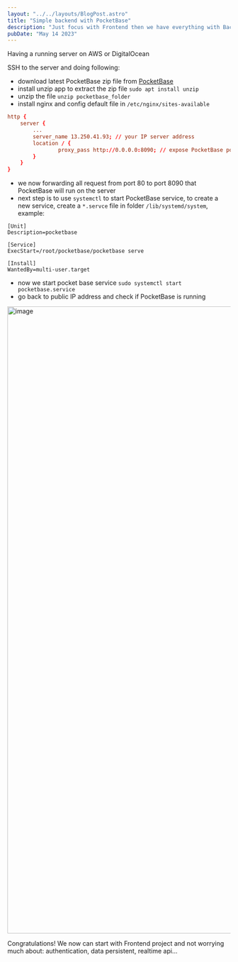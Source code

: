 ```yaml
---
layout: "../../layouts/BlogPost.astro"
title: "Simple backend with PocketBase"
description: "Just focus with Frontend then we have everything with Backend API available"
pubDate: "May 14 2023"
---
```


Having a running server on AWS or DigitalOcean

SSH to the server and doing following:

- download latest PocketBase zip file from [PocketBase](https://pocketbase.io/docs/)
- install unzip app to extract the zip file `sudo apt install unzip`
- unzip the file `unzip pocketbase_folder`
- install nginx and config default file in `/etc/nginx/sites-available`

```conf
http {
    server {
        ...
        server_name 13.250.41.93; // your IP server address
        location / {
                proxy_pass http://0.0.0.0:8090; // expose PocketBase port
        }
    }
}
```

- we now forwarding all request from port 80 to port 8090 that PocketBase will run on the server
- next step is to use `systemctl` to start PocketBase service, to create a new service, create a `*.servce` file in folder `/lib/systemd/system`, example: 

```
[Unit]
Description=pocketbase

[Service]
ExecStart=/root/pocketbase/pocketbase serve

[Install]
WantedBy=multi-user.target
```

- now we start pocket base service `sudo systemctl start pocketbase.service`
- go back to public IP address and check if PocketBase is running

<img width="1415" alt="image" src="https://github.com/duongital/duongital/assets/5635533/4480556a-5934-4e78-bdbf-bd5608a217bb">

Congratulations! We now can start with Frontend project and not worrying much about: authentication, data persistent, realtime api...
